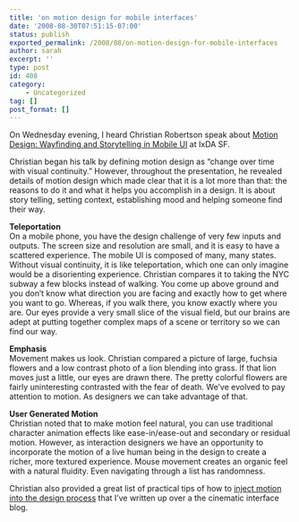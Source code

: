 ```yaml
---
title: 'on motion design for mobile interfaces'
date: '2008-08-30T07:51:15-07:00'
status: publish
exported_permalink: /2008/08/on-motion-design-for-mobile-interfaces
author: sarah
excerpt: ''
type: post
id: 408
category:
    - Uncategorized
tag: []
post_format: []
---
```

On Wednesday evening, I heard Christian Robertson speak about [Motion Design: Wayfinding and Storytelling in Mobile UI](http://punchcut.com/index.php?s=company_newsdetail&id=37) at IxDA SF.

Christian began his talk by defining motion design as “change over time with visual continuity.” However, throughout the presentation, he revealed details of motion design which made clear that it is a lot more than that: the reasons to do it and what it helps you accomplish in a design. It is about story telling, setting context, establishing mood and helping someone find their way.

**Teleportation**  
On a mobile phone, you have the design challenge of very few inputs and outputs. The screen size and resolution are small, and it is easy to have a scattered experience. The mobile UI is composed of many, many states. Without visual continuity, it is like teleportation, which one can only imagine would be a disorienting experience. Christian compares it to taking the NYC subway a few blocks instead of walking. You come up above ground and you don’t know what direction you are facing and exactly how to get where you want to go. Whereas, if you walk there, you know exactly where you are. Our eyes provide a very small slice of the visual field, but our brains are adept at putting together complex maps of a scene or territory so we can find our way.

**Emphasis**  
Movement makes us look. Christian compared a picture of large, fuchsia flowers and a low contrast photo of a lion blending into grass. If that lion moves just a little, our eyes are drawn there. The pretty colorful flowers are fairly uninteresting contrasted with the fear of death. We’ve evolved to pay attention to motion. As designers we can take advantage of that.

**User Generated Motion**  
Christian noted that to make motion feel natural, you can use traditional character animation effects like ease-in/ease-out and secondary or residual motion. However, as interaction designers we have an opportunity to incorporate the motion of a live human being in the design to create a richer, more textured experience. Mouse movement creates an organic feel with a natural fluidity. Even navigating through a list has randomness.

Christian also provided a great list of practical tips of how to [inject motion into the design process](http://www.cinematicinterface.com/2008/08/inject-motion-into-design-process.html) that I’ve written up over a the cinematic interface blog.
